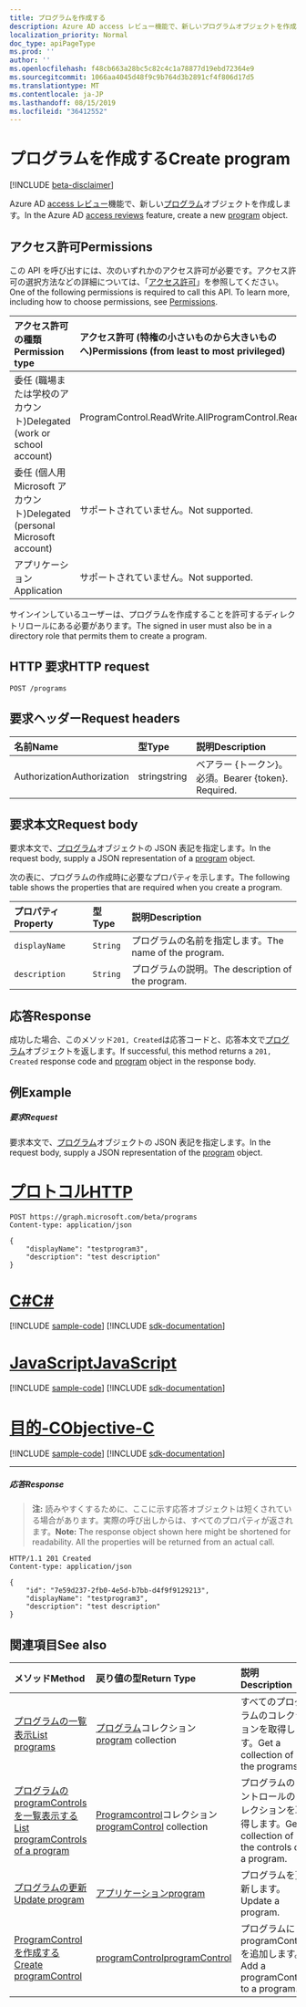 ```yaml
---
title: プログラムを作成する
description: Azure AD access レビュー機能で、新しいプログラムオブジェクトを作成します。
localization_priority: Normal
doc_type: apiPageType
ms.prod: ''
author: ''
ms.openlocfilehash: f48cb663a28bc5c82c4c1a78877d19ebd72364e9
ms.sourcegitcommit: 1066aa4045d48f9c9b764d3b2891cf4f806d17d5
ms.translationtype: MT
ms.contentlocale: ja-JP
ms.lasthandoff: 08/15/2019
ms.locfileid: "36412552"
---
```

# <a name="create-program"></a><span data-ttu-id="80cc9-103">プログラムを作成する</span><span class="sxs-lookup"><span data-stu-id="80cc9-103">Create program</span></span>

[!INCLUDE [beta-disclaimer](../../includes/beta-disclaimer.md)]

<span data-ttu-id="80cc9-104">Azure AD [access レビュー](../resources/accessreviews-root.md)機能で、新しい[プログラム](../resources/program.md)オブジェクトを作成します。</span><span class="sxs-lookup"><span data-stu-id="80cc9-104">In the Azure AD [access reviews](../resources/accessreviews-root.md) feature, create a new [program](../resources/program.md) object.</span></span>
## <a name="permissions"></a><span data-ttu-id="80cc9-105">アクセス許可</span><span class="sxs-lookup"><span data-stu-id="80cc9-105">Permissions</span></span>
<span data-ttu-id="80cc9-p101">この API を呼び出すには、次のいずれかのアクセス許可が必要です。アクセス許可の選択方法などの詳細については、「[アクセス許可](/graph/permissions-reference)」を参照してください。</span><span class="sxs-lookup"><span data-stu-id="80cc9-p101">One of the following permissions is required to call this API. To learn more, including how to choose permissions, see [Permissions](/graph/permissions-reference).</span></span>

|<span data-ttu-id="80cc9-108">アクセス許可の種類</span><span class="sxs-lookup"><span data-stu-id="80cc9-108">Permission type</span></span>                        | <span data-ttu-id="80cc9-109">アクセス許可 (特権の小さいものから大きいものへ)</span><span class="sxs-lookup"><span data-stu-id="80cc9-109">Permissions (from least to most privileged)</span></span>              |
|:--------------------------------------|:---------------------------------------------------------|
|<span data-ttu-id="80cc9-110">委任 (職場または学校のアカウント)</span><span class="sxs-lookup"><span data-stu-id="80cc9-110">Delegated (work or school account)</span></span>     | <span data-ttu-id="80cc9-111">ProgramControl.ReadWrite.All</span><span class="sxs-lookup"><span data-stu-id="80cc9-111">ProgramControl.ReadWrite.All</span></span>   |
|<span data-ttu-id="80cc9-112">委任 (個人用 Microsoft アカウント)</span><span class="sxs-lookup"><span data-stu-id="80cc9-112">Delegated (personal Microsoft account)</span></span> | <span data-ttu-id="80cc9-113">サポートされていません。</span><span class="sxs-lookup"><span data-stu-id="80cc9-113">Not supported.</span></span> |
|<span data-ttu-id="80cc9-114">アプリケーション</span><span class="sxs-lookup"><span data-stu-id="80cc9-114">Application</span></span>                            | <span data-ttu-id="80cc9-115">サポートされていません。</span><span class="sxs-lookup"><span data-stu-id="80cc9-115">Not supported.</span></span> |

<span data-ttu-id="80cc9-116">サインインしているユーザーは、プログラムを作成することを許可するディレクトリロールにある必要があります。</span><span class="sxs-lookup"><span data-stu-id="80cc9-116">The signed in user must also be in a directory role that permits them to create a program.</span></span>

## <a name="http-request"></a><span data-ttu-id="80cc9-117">HTTP 要求</span><span class="sxs-lookup"><span data-stu-id="80cc9-117">HTTP request</span></span>
<!-- { "blockType": "ignored" } -->
```http
POST /programs
```
## <a name="request-headers"></a><span data-ttu-id="80cc9-118">要求ヘッダー</span><span class="sxs-lookup"><span data-stu-id="80cc9-118">Request headers</span></span>
| <span data-ttu-id="80cc9-119">名前</span><span class="sxs-lookup"><span data-stu-id="80cc9-119">Name</span></span>         | <span data-ttu-id="80cc9-120">型</span><span class="sxs-lookup"><span data-stu-id="80cc9-120">Type</span></span>        | <span data-ttu-id="80cc9-121">説明</span><span class="sxs-lookup"><span data-stu-id="80cc9-121">Description</span></span> |
|:-------------|:------------|:------------|
| <span data-ttu-id="80cc9-122">Authorization</span><span class="sxs-lookup"><span data-stu-id="80cc9-122">Authorization</span></span> | <span data-ttu-id="80cc9-123">string</span><span class="sxs-lookup"><span data-stu-id="80cc9-123">string</span></span> | <span data-ttu-id="80cc9-p102">ベアラー \{トークン\}。必須。</span><span class="sxs-lookup"><span data-stu-id="80cc9-p102">Bearer \{token\}. Required.</span></span> |

## <a name="request-body"></a><span data-ttu-id="80cc9-126">要求本文</span><span class="sxs-lookup"><span data-stu-id="80cc9-126">Request body</span></span>
<span data-ttu-id="80cc9-127">要求本文で、[プログラム](../resources/program.md)オブジェクトの JSON 表記を指定します。</span><span class="sxs-lookup"><span data-stu-id="80cc9-127">In the request body, supply a JSON representation of a [program](../resources/program.md) object.</span></span>

<span data-ttu-id="80cc9-128">次の表に、プログラムの作成時に必要なプロパティを示します。</span><span class="sxs-lookup"><span data-stu-id="80cc9-128">The following table shows the properties that are required when you create a program.</span></span>

| <span data-ttu-id="80cc9-129">プロパティ</span><span class="sxs-lookup"><span data-stu-id="80cc9-129">Property</span></span>     | <span data-ttu-id="80cc9-130">型</span><span class="sxs-lookup"><span data-stu-id="80cc9-130">Type</span></span>        | <span data-ttu-id="80cc9-131">説明</span><span class="sxs-lookup"><span data-stu-id="80cc9-131">Description</span></span> |
|:-------------|:------------|:------------|
| `displayName`               |`String`                              |  <span data-ttu-id="80cc9-132">プログラムの名前を指定します。</span><span class="sxs-lookup"><span data-stu-id="80cc9-132">The name of the program.</span></span>                   |
| `description`               |`String`                              |  <span data-ttu-id="80cc9-133">プログラムの説明。</span><span class="sxs-lookup"><span data-stu-id="80cc9-133">The description of the program.</span></span>           |


## <a name="response"></a><span data-ttu-id="80cc9-134">応答</span><span class="sxs-lookup"><span data-stu-id="80cc9-134">Response</span></span>
<span data-ttu-id="80cc9-135">成功した場合、このメソッド`201, Created`は応答コードと、応答本文で[プログラム](../resources/program.md)オブジェクトを返します。</span><span class="sxs-lookup"><span data-stu-id="80cc9-135">If successful, this method returns a `201, Created` response code and [program](../resources/program.md) object in the response body.</span></span>

## <a name="example"></a><span data-ttu-id="80cc9-136">例</span><span class="sxs-lookup"><span data-stu-id="80cc9-136">Example</span></span>
##### <a name="request"></a><span data-ttu-id="80cc9-137">要求</span><span class="sxs-lookup"><span data-stu-id="80cc9-137">Request</span></span>
<span data-ttu-id="80cc9-138">要求本文で、[プログラム](../resources/program.md)オブジェクトの JSON 表記を指定します。</span><span class="sxs-lookup"><span data-stu-id="80cc9-138">In the request body, supply a JSON representation of the [program](../resources/program.md) object.</span></span>


# <a name="httptabhttp"></a>[<span data-ttu-id="80cc9-139">プロトコル</span><span class="sxs-lookup"><span data-stu-id="80cc9-139">HTTP</span></span>](#tab/http)
<!-- {
  "blockType": "request",
  "name": "create_program_from_programs"
}-->
```http
POST https://graph.microsoft.com/beta/programs
Content-type: application/json

{
    "displayName": "testprogram3",
    "description": "test description"
}
```
# <a name="ctabcsharp"></a>[<span data-ttu-id="80cc9-140">C#</span><span class="sxs-lookup"><span data-stu-id="80cc9-140">C#</span></span>](#tab/csharp)
[!INCLUDE [sample-code](../includes/snippets/csharp/create-program-from-programs-csharp-snippets.md)]
[!INCLUDE [sdk-documentation](../includes/snippets/snippets-sdk-documentation-link.md)]

# <a name="javascripttabjavascript"></a>[<span data-ttu-id="80cc9-141">JavaScript</span><span class="sxs-lookup"><span data-stu-id="80cc9-141">JavaScript</span></span>](#tab/javascript)
[!INCLUDE [sample-code](../includes/snippets/javascript/create-program-from-programs-javascript-snippets.md)]
[!INCLUDE [sdk-documentation](../includes/snippets/snippets-sdk-documentation-link.md)]

# <a name="objective-ctabobjc"></a>[<span data-ttu-id="80cc9-142">目的-C</span><span class="sxs-lookup"><span data-stu-id="80cc9-142">Objective-C</span></span>](#tab/objc)
[!INCLUDE [sample-code](../includes/snippets/objc/create-program-from-programs-objc-snippets.md)]
[!INCLUDE [sdk-documentation](../includes/snippets/snippets-sdk-documentation-link.md)]

---


##### <a name="response"></a><span data-ttu-id="80cc9-143">応答</span><span class="sxs-lookup"><span data-stu-id="80cc9-143">Response</span></span>
><span data-ttu-id="80cc9-p103">**注:** 読みやすくするために、ここに示す応答オブジェクトは短くされている場合があります。実際の呼び出しからは、すべてのプロパティが返されます。</span><span class="sxs-lookup"><span data-stu-id="80cc9-p103">**Note:** The response object shown here might be shortened for readability. All the properties will be returned from an actual call.</span></span>
<!-- {
  "blockType": "response",
  "truncated": true,
  "@odata.type": "microsoft.graph.program"
} -->
```http
HTTP/1.1 201 Created
Content-type: application/json

{
    "id": "7e59d237-2fb0-4e5d-b7bb-d4f9f9129213",
    "displayName": "testprogram3",
    "description": "test description"
}
```

## <a name="see-also"></a><span data-ttu-id="80cc9-146">関連項目</span><span class="sxs-lookup"><span data-stu-id="80cc9-146">See also</span></span>

| <span data-ttu-id="80cc9-147">メソッド</span><span class="sxs-lookup"><span data-stu-id="80cc9-147">Method</span></span>           | <span data-ttu-id="80cc9-148">戻り値の型</span><span class="sxs-lookup"><span data-stu-id="80cc9-148">Return Type</span></span>    |<span data-ttu-id="80cc9-149">説明</span><span class="sxs-lookup"><span data-stu-id="80cc9-149">Description</span></span>|
|:---------------|:--------|:----------|
|[<span data-ttu-id="80cc9-150">プログラムの一覧表示</span><span class="sxs-lookup"><span data-stu-id="80cc9-150">List programs</span></span>](program-list.md) | <span data-ttu-id="80cc9-151">[プログラム](../resources/program.md)コレクション</span><span class="sxs-lookup"><span data-stu-id="80cc9-151">[program](../resources/program.md) collection</span></span>|  <span data-ttu-id="80cc9-152">すべてのプログラムのコレクションを取得します。</span><span class="sxs-lookup"><span data-stu-id="80cc9-152">Get a collection of all the programs.</span></span>|
|[<span data-ttu-id="80cc9-153">プログラムの programControls を一覧表示する</span><span class="sxs-lookup"><span data-stu-id="80cc9-153">List programControls of a program</span></span>](program-listcontrols.md) |     <span data-ttu-id="80cc9-154">[Programcontrol](../resources/programcontrol.md)コレクション</span><span class="sxs-lookup"><span data-stu-id="80cc9-154">[programControl](../resources/programcontrol.md) collection</span></span>|    <span data-ttu-id="80cc9-155">プログラムのコントロールのコレクションを取得します。</span><span class="sxs-lookup"><span data-stu-id="80cc9-155">Get a collection of the controls of a program.</span></span>|
|[<span data-ttu-id="80cc9-156">プログラムの更新</span><span class="sxs-lookup"><span data-stu-id="80cc9-156">Update program</span></span>](program-update.md) |  [<span data-ttu-id="80cc9-157">アプリケーション</span><span class="sxs-lookup"><span data-stu-id="80cc9-157">program</span></span>](../resources/program.md)| <span data-ttu-id="80cc9-158">プログラムを更新します。</span><span class="sxs-lookup"><span data-stu-id="80cc9-158">Update a program.</span></span>|
|[<span data-ttu-id="80cc9-159">ProgramControl を作成する</span><span class="sxs-lookup"><span data-stu-id="80cc9-159">Create programControl</span></span>](programcontrol-create.md) |        [<span data-ttu-id="80cc9-160">programControl</span><span class="sxs-lookup"><span data-stu-id="80cc9-160">programControl</span></span>](../resources/programcontrol.md)    |   <span data-ttu-id="80cc9-161">プログラムに programControl を追加します。</span><span class="sxs-lookup"><span data-stu-id="80cc9-161">Add a programControl to a program.</span></span>|

<!--
{
  "type": "#page.annotation",
  "description": "Create program",
  "keywords": "",
  "section": "documentation",
  "tocPath": "",
  "suppressions": [
  ]
}
-->
